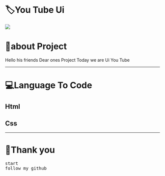 <!-- Title -->
<h1>🏷️You Tube Ui</h1>

<img src="https://firebasestorage.googleapis.com/v0/b/github-209c5.appspot.com/o/Picsart_22-07-29_17-30-18-373.jpg?alt=media&token=dfea2ff6-2642-499a-af7f-32a99621633d">


<h1>👤about Project </h1>
<p>Hello his friends Dear ones Project Today we are Ui You Tube</p>
<hr>
<!-- view -->
<h1>💻Language To Code</h1>
<h2>Html</h2>
<h2>Css</h2>
<hr>
<h1>💖Thank you</h1>
<pre>
start
follow my github
</pre>

